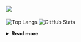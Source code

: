 ![](https://komarev.com/ghpvc/?username=chck&color=blueviolet)

<p align="left"> 
  <img alt="Top Langs" align="center" height="150" src="https://github-readme-stats-nine-umber-51.vercel.app/api/top-langs/?username=chck&layout=compact&count_private=true&show_icons=true&show_icons=true&theme=buefy" />
  <img alt="GitHub Stats" align="center" height="150" src="https://github-readme-stats-nine-umber-51.vercel.app/api?username=chck&count_private=true&show_icons=true&show_icons=true&theme=buefy" />
</p>

<details>
  <summary><b>Read more</b></summary>
  <br>

  <!--START_SECTION:waka-->
**🐱 My GitHub Data** 

> 📦 67.8 kB Used in GitHub's Storage 
 > 
> 🏆 375 Contributions in the Year 2023
 > 
> 💼 Opted to Hire
 > 
> 📜 134 Public Repositories 
 > 
> 🔑 19 Private Repositories 
 > 
**I'm a Night 🦉** 

```text
🌞 Morning                1250 commits        ████░░░░░░░░░░░░░░░░░░░░░   15.97 % 
🌆 Daytime                1993 commits        ██████░░░░░░░░░░░░░░░░░░░   25.47 % 
🌃 Evening                2167 commits        ███████░░░░░░░░░░░░░░░░░░   27.69 % 
🌙 Night                  2415 commits        ████████░░░░░░░░░░░░░░░░░   30.86 % 
```
📅 **I'm Most Productive on Monday** 

```text
Monday                   1753 commits        ██████░░░░░░░░░░░░░░░░░░░   22.40 % 
Tuesday                  1637 commits        █████░░░░░░░░░░░░░░░░░░░░   20.92 % 
Wednesday                1114 commits        ████░░░░░░░░░░░░░░░░░░░░░   14.24 % 
Thursday                 1417 commits        █████░░░░░░░░░░░░░░░░░░░░   18.11 % 
Friday                   763 commits         ██░░░░░░░░░░░░░░░░░░░░░░░   09.75 % 
Saturday                 380 commits         █░░░░░░░░░░░░░░░░░░░░░░░░   04.86 % 
Sunday                   761 commits         ██░░░░░░░░░░░░░░░░░░░░░░░   09.73 % 
```


📊 **This Week I Spent My Time On** 

```text
💬 Programming Languages: 
Other                    22 hrs 19 mins      █████████████████████░░░░   83.28 % 
Rust                     2 hrs 29 mins       ██░░░░░░░░░░░░░░░░░░░░░░░   09.29 % 
Python                   1 hr 9 mins         █░░░░░░░░░░░░░░░░░░░░░░░░   04.35 % 
Git                      14 mins             ░░░░░░░░░░░░░░░░░░░░░░░░░   00.91 % 
TOML                     9 mins              ░░░░░░░░░░░░░░░░░░░░░░░░░   00.59 % 

🔥 Editors: 
Chrome                   22 hrs 19 mins      █████████████████████░░░░   83.28 % 
CLion                    2 hrs 17 mins       ██░░░░░░░░░░░░░░░░░░░░░░░   08.57 % 
PyCharm                  1 hr 13 mins        █░░░░░░░░░░░░░░░░░░░░░░░░   04.57 % 
Neovim                   51 mins             █░░░░░░░░░░░░░░░░░░░░░░░░   03.20 % 
Obsidian                 2 mins              ░░░░░░░░░░░░░░░░░░░░░░░░░   00.19 % 
```

**I Mostly Code in Python** 

```text
Python                   40 repos            ████████░░░░░░░░░░░░░░░░░   32.00 % 
Jupyter Notebook         20 repos            ████░░░░░░░░░░░░░░░░░░░░░   16.00 % 
Rust                     7 repos             █░░░░░░░░░░░░░░░░░░░░░░░░   05.60 % 
Dockerfile               4 repos             █░░░░░░░░░░░░░░░░░░░░░░░░   03.20 % 
Shell                    3 repos             █░░░░░░░░░░░░░░░░░░░░░░░░   02.40 % 
```



**Timeline**

![Lines of Code chart](https://raw.githubusercontent.com/chck/chck/main/assets/bar_graph.png)


 Last Updated on 2023-07-25 01:55 UTC
<!--END_SECTION:waka-->
</details>

